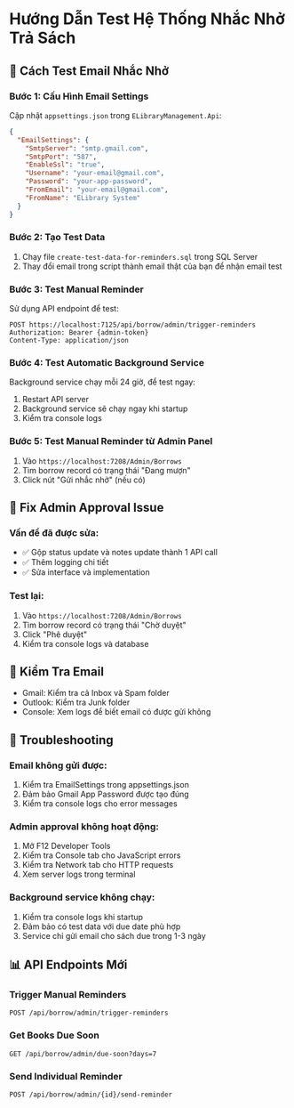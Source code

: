 # Hướng Dẫn Test Hệ Thống Nhắc Nhở Trả Sách

## 🎯 Cách Test Email Nhắc Nhở

### Bước 1: Cấu Hình Email Settings

Cập nhật `appsettings.json` trong `ELibraryManagement.Api`:

```json
{
  "EmailSettings": {
    "SmtpServer": "smtp.gmail.com",
    "SmtpPort": "587",
    "EnableSsl": "true",
    "Username": "your-email@gmail.com",
    "Password": "your-app-password",
    "FromEmail": "your-email@gmail.com",
    "FromName": "ELibrary System"
  }
}
```

### Bước 2: Tạo Test Data

1. Chạy file `create-test-data-for-reminders.sql` trong SQL Server
2. Thay đổi email trong script thành email thật của bạn để nhận email test

### Bước 3: Test Manual Reminder

Sử dụng API endpoint để test:

```http
POST https://localhost:7125/api/borrow/admin/trigger-reminders
Authorization: Bearer {admin-token}
Content-Type: application/json
```

### Bước 4: Test Automatic Background Service

Background service chạy mỗi 24 giờ, để test ngay:

1. Restart API server
2. Background service sẽ chạy ngay khi startup
3. Kiểm tra console logs

### Bước 5: Test Manual Reminder từ Admin Panel

1. Vào `https://localhost:7208/Admin/Borrows`
2. Tìm borrow record có trạng thái "Đang mượn"
3. Click nút "Gửi nhắc nhở" (nếu có)

## 🔧 Fix Admin Approval Issue

### Vấn đề đã được sửa:

- ✅ Gộp status update và notes update thành 1 API call
- ✅ Thêm logging chi tiết
- ✅ Sửa interface và implementation

### Test lại:

1. Vào `https://localhost:7208/Admin/Borrows`
2. Tìm borrow record có trạng thái "Chờ duyệt"
3. Click "Phê duyệt"
4. Kiểm tra console logs và database

## 📧 Kiểm Tra Email

- Gmail: Kiểm tra cả Inbox và Spam folder
- Outlook: Kiểm tra Junk folder
- Console: Xem logs để biết email có được gửi không

## 🚨 Troubleshooting

### Email không gửi được:

1. Kiểm tra EmailSettings trong appsettings.json
2. Đảm bảo Gmail App Password được tạo đúng
3. Kiểm tra console logs cho error messages

### Admin approval không hoạt động:

1. Mở F12 Developer Tools
2. Kiểm tra Console tab cho JavaScript errors
3. Kiểm tra Network tab cho HTTP requests
4. Xem server logs trong terminal

### Background service không chạy:

1. Kiểm tra console logs khi startup
2. Đảm bảo có test data với due date phù hợp
3. Service chỉ gửi email cho sách due trong 1-3 ngày

## 📊 API Endpoints Mới

### Trigger Manual Reminders

```http
POST /api/borrow/admin/trigger-reminders
```

### Get Books Due Soon

```http
GET /api/borrow/admin/due-soon?days=7
```

### Send Individual Reminder

```http
POST /api/borrow/admin/{id}/send-reminder
```
